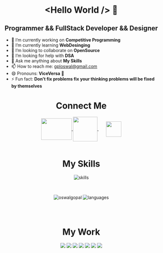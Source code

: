 <h1 align="center"> &ltHello World /&gt 👋</h1>
<h2 align="center">Programmer && FullStack Developer && Designer </h2>
<!-- <img src="https://komarev.com/ghpvc/?username=oswalgopal"/> -->

- 🔭 I’m currently working on **Competitive Programming**
- 🌱 I’m currently learning **WebDesinging**
- 👯 I’m looking to collaborate on **OpenSource**
- 🤔 I’m looking for help with **DSA**
- 💬 Ask me anything about **My Skills**
- 📫 How to reach me: <a href="mailto:gploswal@gmail.com">gploswal@gmail.com</a>
- 😄 Pronouns: **ViceVersa** 🤪
- ⚡ Fun fact: **Don't fix problems fix your thinking problems will be fixed by themselves**

<h1 align="center"> Connect Me </h1>
<div align="center">
<a href="mailto:gploswal@gmail.com">
    <img align="center" src="https://1000logos.net/wp-content/uploads/2018/05/Gmail-logo.png" width="100" height="70" style="background-color: tranparent;">
</a>
<a href="https://www.linkedin.com/in/oswalgopal">
    <img align="center" src="https://pngmind.com/wp-content/uploads/2019/08/Linkedin-Png.png" width="80" style="background-color: tranparent;">
</a>
<a href="tel:7024415907">
    <img align="center" src="https://i.pinimg.com/originals/22/83/0f/22830f7ff21eb0e9700e0993076dc006.png" width="50" style="background-color: tranparent; padding-left: 25px">
</a>

<div>
<br />

<h1 align="center"> My Skills </h1>
<img align="top" src="./Skills.png"
    alt="skills"/>
<br />
<br />
<br />
<p>
    <img align="top" src="https://github-readme-stats.vercel.app/api?username=oswalgopal&layout=compact&hide=html&theme=jolly&count_private=true&show_icons=true"
    alt="oswalgopal"/>
    <img align="top" src="https://github-readme-stats.vercel.app/api/top-langs/?username=oswalgopal&theme=jolly&count_private=true&show_icons=true" alt="languages">
</p>

<br />
<br />
<h1 align="center"> My Work </h1>
<img src="https://github-readme-stats.vercel.app/api/pin/?username=oswalgopal&repo=LazyCoder&theme=dark" />
<img src="https://github-readme-stats.vercel.app/api/pin/?username=oswalgopal&repo=Bing-Search-Engine-In-React&theme=dark" />
<img src="https://github-readme-stats.vercel.app/api/pin/?username=oswalgopal&repo=flaskApp&theme=dark" />
<img src="https://github-readme-stats.vercel.app/api/pin/?username=oswalgopal&repo=SMS-auto-Reader-in-ionic-&theme=dark" />
<img src="https://github-readme-stats.vercel.app/api/pin/?username=oswalgopal&repo=get-Github-Detail&theme=dark" />
<img src="https://github-readme-stats.vercel.app/api/pin/?username=oswalgopal&repo=voice-to-text-react-native&theme=dark" />
<img src="https://github-readme-stats.vercel.app/api/pin/?username=oswalgopal&repo=lets_share-react-native&theme=dark" />



